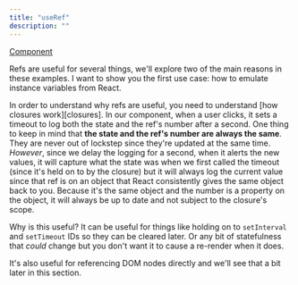 ```yaml
---
title: "useRef"
description: ""
---
```


[Component][ref]

Refs are useful for several things, we'll explore two of the main reasons in these examples. I want to show you the first use case: how to emulate instance variables from React.

In order to understand why refs are useful, you need to understand [how closures work][closures]. In our component, when a user clicks, it sets a timeout to log both the state and the ref's number after a second. One thing to keep in mind that **the state and the ref's number are always the same**. They are never out of lockstep since they're updated at the same time. _However_, since we delay the logging for a second, when it alerts the new values, it will capture what the state was when we first called the timeout (since it's held on to by the closure) but it will always log the current value since that ref is on an object that React consistently gives the same object back to you. Because it's the same object and the number is a property on the object, it will always be up to date and not subject to the closure's scope.

Why is this useful? It can be useful for things like holding on to `setInterval` and `setTimeout` IDs so they can be cleared later. Or any bit of statefulness that _could_ change but you don't want it to cause a re-render when it does.

It's also useful for referencing DOM nodes directly and we'll see that a bit later in this section.

[ref]: https://codesandbox.io/s/github/btholt/react-hooks-examples-v4/tree/main?file=/src/Ref.js
